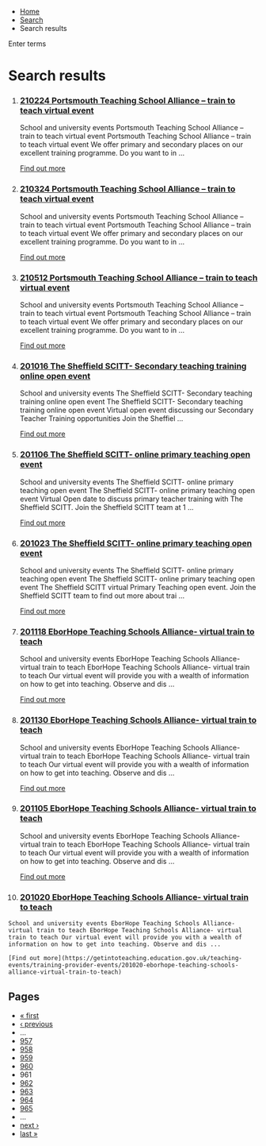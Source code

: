 *   [Home](/)
*   [Search](/search)
*   Search results

Enter terms 

Search results
==============

1.  ### [210224 Portsmouth Teaching School Alliance – train to teach virtual event](https://getintoteaching.education.gov.uk/teaching-events/training-provider-events/210224-portsmouth-teaching-school-alliance-%E2%80%93-train-to-teach-virtual-event)
    
    School and university events Portsmouth Teaching School Alliance – train to teach virtual event Portsmouth Teaching School Alliance – train to teach virtual event We offer primary and secondary places on our excellent training programme. Do you want to in ...
    
    [Find out more](https://getintoteaching.education.gov.uk/teaching-events/training-provider-events/210224-portsmouth-teaching-school-alliance-%E2%80%93-train-to-teach-virtual-event)
    
2.  ### [210324 Portsmouth Teaching School Alliance – train to teach virtual event](https://getintoteaching.education.gov.uk/teaching-events/training-provider-events/210324-portsmouth-teaching-school-alliance-%E2%80%93-train-to-teach-virtual-event)
    
    School and university events Portsmouth Teaching School Alliance – train to teach virtual event Portsmouth Teaching School Alliance – train to teach virtual event We offer primary and secondary places on our excellent training programme. Do you want to in ...
    
    [Find out more](https://getintoteaching.education.gov.uk/teaching-events/training-provider-events/210324-portsmouth-teaching-school-alliance-%E2%80%93-train-to-teach-virtual-event)
    
3.  ### [210512 Portsmouth Teaching School Alliance – train to teach virtual event](https://getintoteaching.education.gov.uk/teaching-events/training-provider-events/210512-portsmouth-teaching-school-alliance-%E2%80%93-train-to-teach-virtual-event)
    
    School and university events Portsmouth Teaching School Alliance – train to teach virtual event Portsmouth Teaching School Alliance – train to teach virtual event We offer primary and secondary places on our excellent training programme. Do you want to in ...
    
    [Find out more](https://getintoteaching.education.gov.uk/teaching-events/training-provider-events/210512-portsmouth-teaching-school-alliance-%E2%80%93-train-to-teach-virtual-event)
    
4.  ### [201016 The Sheffield SCITT- Secondary teaching training online open event](https://getintoteaching.education.gov.uk/teaching-events/training-provider-events/201016-the-sheffield-scitt-secondary-teaching-training-online-open-event)
    
    School and university events The Sheffield SCITT- Secondary teaching training online open event The Sheffield SCITT- Secondary teaching training online open event Virtual open event discussing our Secondary Teacher Training opportunities Join the Sheffiel ...
    
    [Find out more](https://getintoteaching.education.gov.uk/teaching-events/training-provider-events/201016-the-sheffield-scitt-secondary-teaching-training-online-open-event)
    
5.  ### [201106 The Sheffield SCITT- online primary teaching open event](https://getintoteaching.education.gov.uk/teaching-events/training-provider-events/201106-the-sheffield-scitt-online-primary-teaching-open-event)
    
    School and university events The Sheffield SCITT- online primary teaching open event The Sheffield SCITT- online primary teaching open event Virtual Open date to discuss primary teacher training with The Sheffield SCITT. Join the Sheffield SCITT team at 1 ...
    
    [Find out more](https://getintoteaching.education.gov.uk/teaching-events/training-provider-events/201106-the-sheffield-scitt-online-primary-teaching-open-event)
    
6.  ### [201023 The Sheffield SCITT- online primary teaching open event](https://getintoteaching.education.gov.uk/teaching-events/training-provider-events/201023-the-sheffield-scitt-online-primary-teaching-open-event)
    
    School and university events The Sheffield SCITT- online primary teaching open event The Sheffield SCITT- online primary teaching open event The Sheffield SCITT virtual Primary Teaching open event. Join the Sheffield SCITT team to find out more about trai ...
    
    [Find out more](https://getintoteaching.education.gov.uk/teaching-events/training-provider-events/201023-the-sheffield-scitt-online-primary-teaching-open-event)
    
7.  ### [201118 EborHope Teaching Schools Alliance- virtual train to teach](https://getintoteaching.education.gov.uk/teaching-events/training-provider-events/201118-eborhope-teaching-schools-alliance-virtual-train-to-teach)
    
    School and university events EborHope Teaching Schools Alliance- virtual train to teach EborHope Teaching Schools Alliance- virtual train to teach Our virtual event will provide you with a wealth of information on how to get into teaching. Observe and dis ...
    
    [Find out more](https://getintoteaching.education.gov.uk/teaching-events/training-provider-events/201118-eborhope-teaching-schools-alliance-virtual-train-to-teach)
    
8.  ### [201130 EborHope Teaching Schools Alliance- virtual train to teach](https://getintoteaching.education.gov.uk/teaching-events/training-provider-events/201130-eborhope-teaching-schools-alliance-virtual-train-to-teach)
    
    School and university events EborHope Teaching Schools Alliance- virtual train to teach EborHope Teaching Schools Alliance- virtual train to teach Our virtual event will provide you with a wealth of information on how to get into teaching. Observe and dis ...
    
    [Find out more](https://getintoteaching.education.gov.uk/teaching-events/training-provider-events/201130-eborhope-teaching-schools-alliance-virtual-train-to-teach)
    
9.  ### [201105 EborHope Teaching Schools Alliance- virtual train to teach](https://getintoteaching.education.gov.uk/teaching-events/training-provider-events/201105-eborhope-teaching-schools-alliance-virtual-train-to-teach)
    
    School and university events EborHope Teaching Schools Alliance- virtual train to teach EborHope Teaching Schools Alliance- virtual train to teach Our virtual event will provide you with a wealth of information on how to get into teaching. Observe and dis ...
    
    [Find out more](https://getintoteaching.education.gov.uk/teaching-events/training-provider-events/201105-eborhope-teaching-schools-alliance-virtual-train-to-teach)
    
10.  ### [201020 EborHope Teaching Schools Alliance- virtual train to teach](https://getintoteaching.education.gov.uk/teaching-events/training-provider-events/201020-eborhope-teaching-schools-alliance-virtual-train-to-teach)
    
    School and university events EborHope Teaching Schools Alliance- virtual train to teach EborHope Teaching Schools Alliance- virtual train to teach Our virtual event will provide you with a wealth of information on how to get into teaching. Observe and dis ...
    
    [Find out more](https://getintoteaching.education.gov.uk/teaching-events/training-provider-events/201020-eborhope-teaching-schools-alliance-virtual-train-to-teach)
    

Pages
-----

*   [« first](/search/site "Go to first page")
*   [‹ previous](/search/site?page=959 "Go to previous page")
*   …
*   [957](/search/site?page=956 "Go to page 957")
*   [958](/search/site?page=957 "Go to page 958")
*   [959](/search/site?page=958 "Go to page 959")
*   [960](/search/site?page=959 "Go to page 960")
*   961
*   [962](/search/site?page=961 "Go to page 962")
*   [963](/search/site?page=962 "Go to page 963")
*   [964](/search/site?page=963 "Go to page 964")
*   [965](/search/site?page=964 "Go to page 965")
*   …
*   [next ›](/search/site?page=961 "Go to next page")
*   [last »](/search/site?page=1032 "Go to last page")